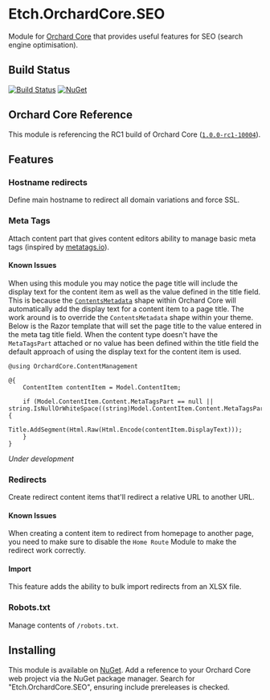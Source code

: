 # Etch.OrchardCore.SEO

Module for [Orchard Core](https://github.com/OrchardCMS/OrchardCore) that provides useful features for SEO (search engine optimisation).

## Build Status

[![Build Status](https://secure.travis-ci.org/etchuk/Etch.OrchardCore.SEO.png?branch=master)](http://travis-ci.org/etchuk/Etch.OrchardCore.SEO) [![NuGet](https://img.shields.io/nuget/v/Etch.OrchardCore.SEO.svg)](https://www.nuget.org/packages/Etch.OrchardCore.SEO)

## Orchard Core Reference

This module is referencing the RC1 build of Orchard Core ([`1.0.0-rc1-10004`](https://www.nuget.org/packages/OrchardCore.Module.Targets/1.0.0-rc1-10004)).

## Features

### Hostname redirects

Define main hostname to redirect all domain variations and force SSL.

### Meta Tags

Attach content part that gives content editors ability to manage basic meta tags (inspired by [metatags.io](https://metatags.io)).

#### Known Issues

When using this module you may notice the page title will include the display text for the content item as well as the value defined in the title field. This is because the [`ContentsMetadata`](https://github.com/OrchardCMS/OrchardCore/blob/dev/src/OrchardCore.Modules/OrchardCore.Contents/Views/ContentsMetadata.cshtml) shape within Orchard Core will automatically add the display text for a content item to a page title. The work around is to override the `ContentsMetadata` shape within your theme. Below is the Razor template that will set the page title to the value entered in the meta tag title field. When the content type doesn't have the `MetaTagsPart` attached or no value has been defined within the title field the default approach of using the display text for the content item is used.

```
@using OrchardCore.ContentManagement

@{
    ContentItem contentItem = Model.ContentItem;

    if (Model.ContentItem.Content.MetaTagsPart == null || string.IsNullOrWhiteSpace((string)Model.ContentItem.Content.MetaTagsPart.Title)) {
        Title.AddSegment(Html.Raw(Html.Encode(contentItem.DisplayText)));
    }
}
```

_Under development_

### Redirects

Create redirect content items that'll redirect a relative URL to another URL.

#### Known Issues

When creating a content item to redirect from homepage to another page, you need to make sure to disable the `Home Route` Module to make the redirect work correctly.

#### Import

This feature adds the ability to bulk import redirects from an XLSX file.

### Robots.txt

Manage contents of `/robots.txt`.

## Installing

This module is available on [NuGet](https://www.nuget.org/packages/Etch.OrchardCore.SEO). Add a reference to your Orchard Core web project via the NuGet package manager. Search for "Etch.OrchardCore.SEO", ensuring include prereleases is checked.
